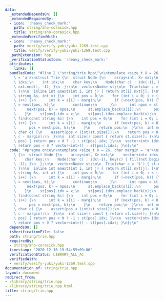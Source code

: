 ```yaml
---
data:
  _extendedDependsOn: []
  _extendedRequiredBy:
  - icon: ':heavy_check_mark:'
    path: string/aho-corasick.hpp
    title: string/aho-corasick.hpp
  _extendedVerifiedWith:
  - icon: ':heavy_check_mark:'
    path: verify/verify-yuki/yuki-1269.test.cpp
    title: verify/verify-yuki/yuki-1269.test.cpp
  _pathExtension: hpp
  _verificationStatusIcon: ':heavy_check_mark:'
  attributes:
    links: []
  bundledCode: "#line 2 \"string/trie.hpp\"\n\ntemplate <size_t X = 26, char margin\
    \ = 'a'>\nstruct Trie {\n  struct Node {\n    array<int, X> nxt;\n    vector<int>\
    \ idxs;\n    int idx;\n    char key;\n    Node(char c) : idx(-1), key(c) { fill(nxt.begin(),\
    \ nxt.end(), -1); }\n  };\n\n  vector<Node> st;\n\n  Trie(char c = '$') { st.emplace_back(c);\
    \ }\n\n  inline int &next(int i, int j) { return st[i].nxt[j]; }\n\n  void add(const\
    \ string &s, int x) {\n    int pos = 0;\n    for (int i = 0; i < (int)s.size();\
    \ i++) {\n      int k = s[i] - margin;\n      if (~next(pos, k)) {\n        pos\
    \ = next(pos, k);\n        continue;\n      }\n      int npos = st.size();\n \
    \     next(pos, k) = npos;\n      st.emplace_back(s[i]);\n      pos = npos;\n\
    \    }\n    st[pos].idx = x;\n    st[pos].idxs.emplace_back(x);\n  }\n\n  int\
    \ find(const string &s) {\n    int pos = 0;\n    for (int i = 0; i < (int)s.size();\
    \ i++) {\n      int k = s[i] - margin;\n      if (next(pos, k) < 0) return -1;\n\
    \      pos = next(pos, k);\n    }\n    return pos;\n  }\n\n  int move(int pos,\
    \ char c) {\n    assert(pos < (int)st.size());\n    return pos < 0 ? -1 : next(pos,\
    \ c - margin);\n  }\n\n  int size() const { return st.size(); }\n\n  int idx(int\
    \ pos) { return pos < 0 ? -1 : st[pos].idx; }\n\n  vector<int> idxs(int pos) {\
    \ return pos < 0 ? vector<int>() : st[pos].idxs; }\n};\n"
  code: "#pragma once\n\ntemplate <size_t X = 26, char margin = 'a'>\nstruct Trie\
    \ {\n  struct Node {\n    array<int, X> nxt;\n    vector<int> idxs;\n    int idx;\n\
    \    char key;\n    Node(char c) : idx(-1), key(c) { fill(nxt.begin(), nxt.end(),\
    \ -1); }\n  };\n\n  vector<Node> st;\n\n  Trie(char c = '$') { st.emplace_back(c);\
    \ }\n\n  inline int &next(int i, int j) { return st[i].nxt[j]; }\n\n  void add(const\
    \ string &s, int x) {\n    int pos = 0;\n    for (int i = 0; i < (int)s.size();\
    \ i++) {\n      int k = s[i] - margin;\n      if (~next(pos, k)) {\n        pos\
    \ = next(pos, k);\n        continue;\n      }\n      int npos = st.size();\n \
    \     next(pos, k) = npos;\n      st.emplace_back(s[i]);\n      pos = npos;\n\
    \    }\n    st[pos].idx = x;\n    st[pos].idxs.emplace_back(x);\n  }\n\n  int\
    \ find(const string &s) {\n    int pos = 0;\n    for (int i = 0; i < (int)s.size();\
    \ i++) {\n      int k = s[i] - margin;\n      if (next(pos, k) < 0) return -1;\n\
    \      pos = next(pos, k);\n    }\n    return pos;\n  }\n\n  int move(int pos,\
    \ char c) {\n    assert(pos < (int)st.size());\n    return pos < 0 ? -1 : next(pos,\
    \ c - margin);\n  }\n\n  int size() const { return st.size(); }\n\n  int idx(int\
    \ pos) { return pos < 0 ? -1 : st[pos].idx; }\n\n  vector<int> idxs(int pos) {\
    \ return pos < 0 ? vector<int>() : st[pos].idxs; }\n};\n"
  dependsOn: []
  isVerificationFile: false
  path: string/trie.hpp
  requiredBy:
  - string/aho-corasick.hpp
  timestamp: '2020-12-10 19:54:55+09:00'
  verificationStatus: LIBRARY_ALL_AC
  verifiedWith:
  - verify/verify-yuki/yuki-1269.test.cpp
documentation_of: string/trie.hpp
layout: document
redirect_from:
- /library/string/trie.hpp
- /library/string/trie.hpp.html
title: string/trie.hpp
---
```

